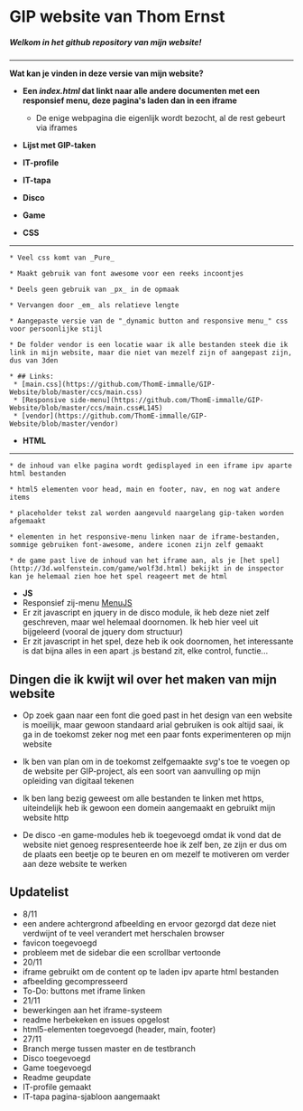 # GIP website van Thom Ernst

##### Welkom in het github repository van mijn website!
- - -
__Wat kan je vinden in deze versie van mijn website?__

* __Een _index.html_ dat linkt naar alle andere documenten met een responsief menu, deze pagina's laden dan in een iframe__
    * De enige webpagina die eigenlijk wordt bezocht, al de rest gebeurt via iframes
* __Lijst met GIP-taken__
* __IT-profile__
* __IT-tapa__
* __Disco__
* __Game__
   
* __CSS__
_____
    * Veel css komt van _Pure_

    * Maakt gebruik van font awesome voor een reeks incoontjes

    * Deels geen gebruik van _px_ in de opmaak

    * Vervangen door _em_ als relatieve lengte

    * Aangepaste versie van de "_dynamic button and responsive menu_" css voor persoonlijke stijl
    
    * De folder vendor is een locatie waar ik alle bestanden steek die ik link in mijn website, maar die niet van mezelf zijn of aangepast zijn, dus van 3den
    
    * ## Links:
     * [main.css](https://github.com/ThomE-immalle/GIP-Website/blob/master/ccs/main.css)
     * [Responsive side-menu](https://github.com/ThomE-immalle/GIP-Website/blob/master/ccs/main.css#L145)
     * [vendor](https://github.com/ThomE-immalle/GIP-Website/blob/master/vendor)

* __HTML__
_____
    * de inhoud van elke pagina wordt gedisplayed in een iframe ipv aparte html bestanden
    
    * html5 elementen voor head, main en footer, nav, en nog wat andere items
    
    * placeholder tekst zal worden aangevuld naargelang gip-taken worden afgemaakt
    
    * elementen in het responsive-menu linken naar de iframe-bestanden, sommige gebruiken font-awesome, andere iconen zijn zelf gemaakt
    
    * de game past live de inhoud van het iframe aan, als je [het spel](http://3d.wolfenstein.com/game/wolf3d.html) bekijkt in de inspector kan je helemaal zien hoe het spel reageert met de html
    
* __JS__
 * Responsief zij-menu [MenuJS](https://github.com/ThomE-immalle/GIP-Website/blob/master/js/MenuJs.js)
 * Er zit javascript en jquery in de disco module, ik heb deze niet zelf geschreven, maar wel helemaal doornomen. Ik heb hier veel uit bijgeleerd (vooral de jquery dom structuur)
 * Er zit javascript in het spel, deze heb ik ook doornomen, het interessante is dat bijna alles in een apart .js bestand zit, elke control, functie...

## Dingen die ik kwijt wil over het maken van mijn website

* Op zoek gaan naar een font die goed past in het design van een website is moeilijk, maar gewoon standaard arial gebruiken is ook altijd saai, ik ga in de toekomst zeker nog met een paar fonts experimenteren op mijn website

* Ik ben van plan om in de toekomst zelfgemaakte _svg_'s toe te voegen op de website per GIP-project, als een soort van aanvulling op mijn opleiding van digitaal tekenen

* Ik ben lang bezig geweest om alle bestanden te linken met https, uiteindelijk heb ik gewoon een domein aangemaakt en gebruikt mijn website http

* De disco -en game-modules heb ik toegevoegd omdat ik vond dat de website niet genoeg respresenteerde hoe ik zelf ben, ze zijn er dus om de plaats een beetje op te beuren en om mezelf te motiveren om verder aan deze website te werken

## Updatelist

* 8/11
 * een andere achtergrond afbeelding en ervoor gezorgd dat deze niet verdwijnt of te veel verandert met herschalen browser
 * favicon toegevoegd
 * probleem met de sidebar die een scrollbar vertoonde
* 20/11
 * iframe gebruikt om de content op te laden ipv aparte html bestanden
 * afbeelding gecompresseerd
 * To-Do: buttons met iframe linken
* 21/11
 * bewerkingen aan het iframe-systeem
 * readme herbekeken en issues opgelost
 * html5-elementen toegevoegd (header, main, footer)
* 27/11
 * Branch merge tussen master en de testbranch
  * Disco toegevoegd
  * Game toegevoegd
  * Readme geupdate
  * IT-profile gemaakt
  * IT-tapa pagina-sjabloon aangemaakt
  